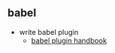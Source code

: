 ## babel

* write babel plugin
  * [babel plugin handbook](https://github.com/jamiebuilds/babel-handbook/blob/master/translations/en/plugin-handbook.md#toc-introduction)
